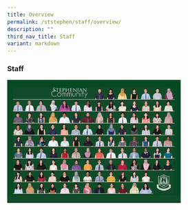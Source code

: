 ```yaml
---
title: Overview
permalink: /ststephen/staff/overview/
description: ""
third_nav_title: Staff
variant: markdown
---
```

### Staff

<img src="/images/staff.png" style="width:80%">